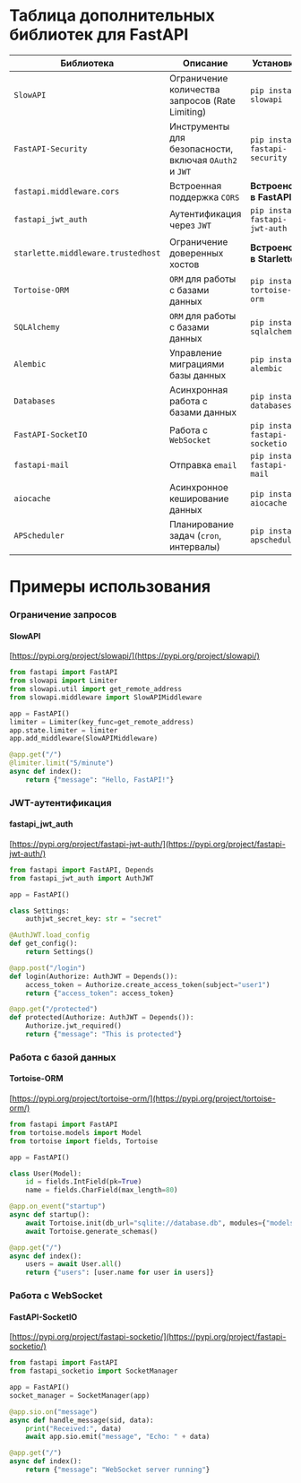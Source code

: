 # Таблица дополнительных библиотек для FastAPI

| Библиотека                         | Описание                                               | Установка                      |
|------------------------------------|--------------------------------------------------------|--------------------------------|
| `SlowAPI`                          | Ограничение количества запросов (Rate Limiting)        | `pip install slowapi`          |
| `FastAPI-Security`                 | Инструменты для безопасности, включая `OAuth2` и `JWT` | `pip install fastapi-security` |
| `fastapi.middleware.cors`          | Встроенная поддержка `CORS`                            | **Встроено в FastAPI**         |
| `fastapi_jwt_auth`                 | Аутентификация через `JWT`                             | `pip install fastapi-jwt-auth` |
| `starlette.middleware.trustedhost` | Ограничение доверенных хостов                          | **Встроено в Starlette**       |
| `Tortoise-ORM`                     | `ORM` для работы с базами данных                       | `pip install tortoise-orm`     |
| `SQLAlchemy`                       | `ORM` для работы с базами данных                       | `pip install sqlalchemy`       |
| `Alembic`                          | Управление миграциями базы данных                      | `pip install alembic`          |
| `Databases`                        | Асинхронная работа с базами данных                     | `pip install databases`        |
| `FastAPI-SocketIO`                 | Работа с `WebSocket`                                   | `pip install fastapi-socketio` |
| `fastapi-mail`                     | Отправка `email`                                       | `pip install fastapi-mail`     |
| `aiocache`                         | Асинхронное кеширование данных                         | `pip install aiocache`         |
| `APScheduler`                      | Планирование задач (`cron`, интервалы)                 | `pip install apscheduler`      |

# Примеры использования
### Ограничение запросов
#### SlowAPI
[https://pypi.org/project/slowapi/](https://pypi.org/project/slowapi/)
```python
from fastapi import FastAPI
from slowapi import Limiter
from slowapi.util import get_remote_address
from slowapi.middleware import SlowAPIMiddleware

app = FastAPI()
limiter = Limiter(key_func=get_remote_address)
app.state.limiter = limiter
app.add_middleware(SlowAPIMiddleware)

@app.get("/")
@limiter.limit("5/minute")
async def index():
    return {"message": "Hello, FastAPI!"}
```
### JWT-аутентификация
#### fastapi_jwt_auth
[https://pypi.org/project/fastapi-jwt-auth/](https://pypi.org/project/fastapi-jwt-auth/)
```python
from fastapi import FastAPI, Depends
from fastapi_jwt_auth import AuthJWT

app = FastAPI()

class Settings:
    authjwt_secret_key: str = "secret"

@AuthJWT.load_config
def get_config():
    return Settings()

@app.post("/login")
def login(Authorize: AuthJWT = Depends()):
    access_token = Authorize.create_access_token(subject="user1")
    return {"access_token": access_token}

@app.get("/protected")
def protected(Authorize: AuthJWT = Depends()):
    Authorize.jwt_required()
    return {"message": "This is protected"}
```
### Работа с базой данных
#### Tortoise-ORM
[https://pypi.org/project/tortoise-orm/](https://pypi.org/project/tortoise-orm/)
```python
from fastapi import FastAPI
from tortoise.models import Model
from tortoise import fields, Tortoise

app = FastAPI()

class User(Model):
    id = fields.IntField(pk=True)
    name = fields.CharField(max_length=80)

@app.on_event("startup")
async def startup():
    await Tortoise.init(db_url="sqlite://database.db", modules={"models": ["__main__"]})
    await Tortoise.generate_schemas()

@app.get("/")
async def index():
    users = await User.all()
    return {"users": [user.name for user in users]}
```
### Работа с WebSocket
#### FastAPI-SocketIO
[https://pypi.org/project/fastapi-socketio/](https://pypi.org/project/fastapi-socketio/)
```python
from fastapi import FastAPI
from fastapi_socketio import SocketManager

app = FastAPI()
socket_manager = SocketManager(app)

@app.sio.on("message")
async def handle_message(sid, data):
    print("Received:", data)
    await app.sio.emit("message", "Echo: " + data)

@app.get("/")
async def index():
    return {"message": "WebSocket server running"}
```
